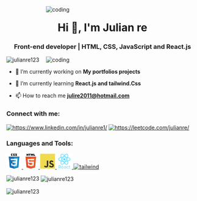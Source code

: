 <img align="right" alt="coding" width="400" src=""/>
<h1 align="center">Hi 👋, I'm Julian re</h1>
<h3 align="center">Front-end developer | HTML, CSS, JavaScript and React.js</h3>
<img align="right" alt="coding" width="400" src="https://www.lambdatest.com/resources/images/news24.gif"/>

<p align="left"> <img src="https://komarev.com/ghpvc/?username=julianre123&label=Profile%20views&color=0e75b6&style=flat" alt="julianre123" /> </p>

- 🔭 I’m currently working on **My portfolios projects**

- 🌱 I’m currently learning **React.js and tailwind.Css**

- 📫 How to reach me **julire2011@hotmail.com**

<h3 align="left">Connect with me:</h3>
<p align="left">
<a href="https://linkedin.com/in/https://www.linkedin.com/in/julianre1/" target="blank"><img align="center" src="https://raw.githubusercontent.com/rahuldkjain/github-profile-readme-generator/master/src/images/icons/Social/linked-in-alt.svg" alt="https://www.linkedin.com/in/julianre1/" height="30" width="40" /></a>
<a href="https://www.leetcode.com/https://leetcode.com/julianre/" target="blank"><img align="center" src="https://raw.githubusercontent.com/rahuldkjain/github-profile-readme-generator/master/src/images/icons/Social/leet-code.svg" alt="https://leetcode.com/julianre/" height="30" width="40" /></a>
</p>

<h3 align="left">Languages and Tools:</h3>
<p align="left"> <a href="https://www.w3schools.com/css/" target="_blank" rel="noreferrer"> <img src="https://raw.githubusercontent.com/devicons/devicon/master/icons/css3/css3-original-wordmark.svg" alt="css3" width="40" height="40"/> </a> <a href="https://www.w3.org/html/" target="_blank" rel="noreferrer"> <img src="https://raw.githubusercontent.com/devicons/devicon/master/icons/html5/html5-original-wordmark.svg" alt="html5" width="40" height="40"/> </a> <a href="https://developer.mozilla.org/en-US/docs/Web/JavaScript" target="_blank" rel="noreferrer"> <img src="https://raw.githubusercontent.com/devicons/devicon/master/icons/javascript/javascript-original.svg" alt="javascript" width="40" height="40"/> </a> <a href="https://reactjs.org/" target="_blank" rel="noreferrer"> <img src="https://raw.githubusercontent.com/devicons/devicon/master/icons/react/react-original-wordmark.svg" alt="react" width="40" height="40"/> </a> <a href="https://tailwindcss.com/" target="_blank" rel="noreferrer"> <img src="https://www.vectorlogo.zone/logos/tailwindcss/tailwindcss-icon.svg" alt="tailwind" width="40" height="40"/> </a> </p>

<p><img align="left" src="https://github-readme-stats.vercel.app/api/top-langs?username=julianre123&show_icons=true&locale=en&layout=compact" alt="julianre123" /></p>

<p>&nbsp;<img align="center" src="https://github-readme-stats.vercel.app/api?username=julianre123&show_icons=true&locale=en" alt="julianre123" /></p>

<p><img align="center" src="https://github-readme-streak-stats.herokuapp.com/?user=julianre123&" alt="julianre123" /></p>

